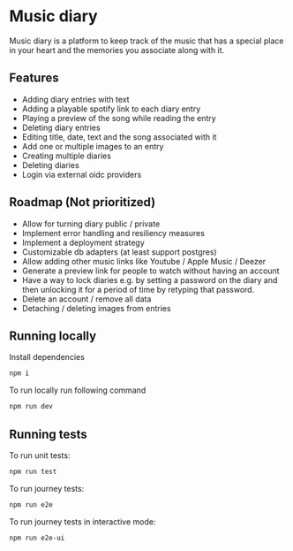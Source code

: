 # Music diary

Music diary is a platform to keep track of the music that has a special place in your heart and the memories you associate along with it.

## Features

- Adding diary entries with text
- Adding a playable spotify link to each diary entry
- Playing a preview of the song while reading the entry
- Deleting diary entries
- Editing title, date, text and the song associated with it
- Add one or multiple images to an entry
- Creating multiple diaries
- Deleting diaries
- Login via external oidc providers

## Roadmap (Not prioritized)

- Allow for turning diary public / private
- Implement error handling and resiliency measures
- Implement a deployment strategy
- Customizable db adapters (at least support postgres)
- Allow adding other music links like Youtube / Apple Music / Deezer
- Generate a preview link for people to watch without having an account
- Have a way to lock diaries e.g. by setting a password on the diary and then unlocking it for a period of time by retyping that password.
- Delete an account / remove all data
- Detaching / deleting images from entries

## Running locally

Install dependencies

```bash
npm i
```

To run locally run following command

```bash
npm run dev
```

## Running tests

To run unit tests:

```bash
npm run test
```

To run journey tests:

```bash
npm run e2e
```

To run journey tests in interactive mode:

```bash
npm run e2e-ui
```
